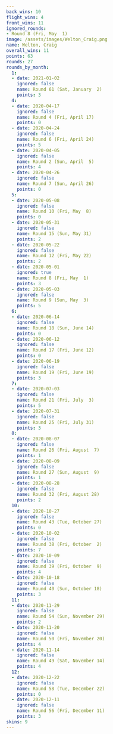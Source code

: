```yaml
---
back_wins: 10
flight_wins: 4
front_wins: 11
ignored_rounds:
- Round 8 (Fri, May  1)
image: /assets/images/Welton_Craig.png
name: Welton, Craig
overall_wins: 11
points: 63
rounds: 27
rounds_by_month:
  1:
  - date: 2021-01-02
    ignored: false
    name: Round 61 (Sat, January  2)
    points: 3
  4:
  - date: 2020-04-17
    ignored: false
    name: Round 4 (Fri, April 17)
    points: 0
  - date: 2020-04-24
    ignored: false
    name: Round 6 (Fri, April 24)
    points: 5
  - date: 2020-04-05
    ignored: false
    name: Round 2 (Sun, April  5)
    points: 4
  - date: 2020-04-26
    ignored: false
    name: Round 7 (Sun, April 26)
    points: 0
  5:
  - date: 2020-05-08
    ignored: false
    name: Round 10 (Fri, May  8)
    points: 0
  - date: 2020-05-31
    ignored: false
    name: Round 15 (Sun, May 31)
    points: 2
  - date: 2020-05-22
    ignored: false
    name: Round 12 (Fri, May 22)
    points: 2
  - date: 2020-05-01
    ignored: true
    name: Round 8 (Fri, May  1)
    points: 3
  - date: 2020-05-03
    ignored: false
    name: Round 9 (Sun, May  3)
    points: 5
  6:
  - date: 2020-06-14
    ignored: false
    name: Round 18 (Sun, June 14)
    points: 0
  - date: 2020-06-12
    ignored: false
    name: Round 17 (Fri, June 12)
    points: 0
  - date: 2020-06-19
    ignored: false
    name: Round 19 (Fri, June 19)
    points: 3
  7:
  - date: 2020-07-03
    ignored: false
    name: Round 21 (Fri, July  3)
    points: 5
  - date: 2020-07-31
    ignored: false
    name: Round 25 (Fri, July 31)
    points: 3
  8:
  - date: 2020-08-07
    ignored: false
    name: Round 26 (Fri, August  7)
    points: 1
  - date: 2020-08-09
    ignored: false
    name: Round 27 (Sun, August  9)
    points: 1
  - date: 2020-08-28
    ignored: false
    name: Round 32 (Fri, August 28)
    points: 2
  10:
  - date: 2020-10-27
    ignored: false
    name: Round 43 (Tue, October 27)
    points: 0
  - date: 2020-10-02
    ignored: false
    name: Round 38 (Fri, October  2)
    points: 7
  - date: 2020-10-09
    ignored: false
    name: Round 39 (Fri, October  9)
    points: 4
  - date: 2020-10-18
    ignored: false
    name: Round 40 (Sun, October 18)
    points: 3
  11:
  - date: 2020-11-29
    ignored: false
    name: Round 54 (Sun, November 29)
    points: 2
  - date: 2020-11-20
    ignored: false
    name: Round 50 (Fri, November 20)
    points: 4
  - date: 2020-11-14
    ignored: false
    name: Round 49 (Sat, November 14)
    points: 4
  12:
  - date: 2020-12-22
    ignored: false
    name: Round 58 (Tue, December 22)
    points: 0
  - date: 2020-12-11
    ignored: false
    name: Round 56 (Fri, December 11)
    points: 3
skins: 9
---
```

